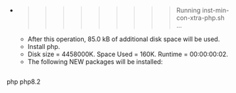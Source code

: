 * >>>>>>>>> Running inst-min-con-xtra-php.sh ...
  * After this operation, 85.0 kB of additional disk space will be used.
  * Install php.
  * Disk size = 4458000K. Space Used = 160K. Runtime = 00:00:00:02.
  * The following NEW packages will be installed:
  ```bash
php php8.2
  ```
